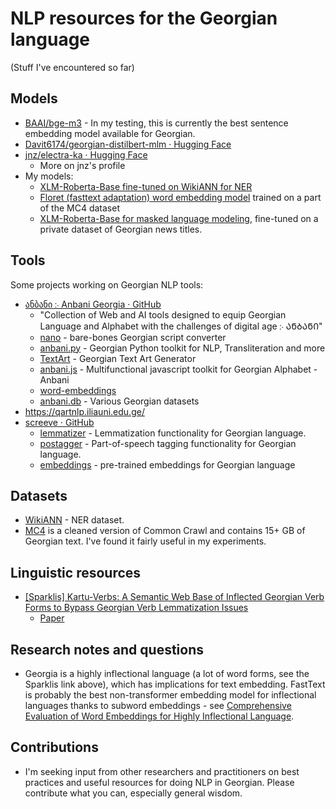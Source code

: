 # NLP resources for the Georgian language
(Stuff I've encountered so far)

## Models
- [BAAI/bge-m3](https://huggingface.co/BAAI/bge-m3) - In my testing, this is currently the best sentence embedding model available for Georgian.
- [Davit6174/georgian-distilbert-mlm · Hugging Face](https://huggingface.co/Davit6174/georgian-distilbert-mlm)
- [jnz/electra-ka · Hugging Face](https://huggingface.co/jnz/electra-ka)
	- More on jnz's profile
- My models:
	- [XLM-Roberta-Base fine-tuned on WikiANN for NER](https://huggingface.co/alexamiredjibi/xlm-roberta-base-ka-ner)
 	- [Floret (fasttext adaptation) word embedding model](https://huggingface.co/alexamiredjibi/floret-ka-mc4) trained on a part of the MC4 dataset
  	- [XLM-Roberta-Base for masked language modeling](https://huggingface.co/alexamiredjibi/xlm-roberta-base-ka-newstitles), fine-tuned on a private dataset of Georgian news titles.

## Tools
Some projects working on Georgian NLP tools:
- [ანბანი ჻ Anbani Georgia · GitHub](https://github.com/anbani)
	- "Collection of Web and AI tools designed to equip Georgian Language and Alphabet with the challenges of digital age ჻ ᲐᲜᲑᲐᲜᲘ"
	- [nano](https://github.com/Anbani/nano) - bare-bones Georgian script converter
	- [anbani.py](https://github.com/Anbani/anbani.py) - Georgian Python toolkit for NLP, Transliteration and more
	- [TextArt](https://github.com/Anbani/TextArt) - Georgian Text Art Generator
	- [anbani.js](https://github.com/Anbani/anbani.js) - Multifunctional javascript toolkit for Georgian Alphabet - Anbani
	- [word-embeddings](https://github.com/Anbani/word-embeddings)
	- [anbani.db](https://github.com/Anbani/anbani.db) - Various Georgian datasets
- https://qartnlp.iliauni.edu.ge/
- [screeve · GitHub](https://github.com/screeve)
	- [lemmatizer](https://github.com/screeve/lemmatizer) - Lemmatization functionality for Georgian language.
	- [postagger](https://github.com/screeve/postagger) - Part-of-speech tagging functionality for Georgian language.
	- [embeddings](https://github.com/screeve/embeddings) - pre-trained embeddings for Georgian language

## Datasets
- [WikiANN](https://huggingface.co/datasets/wikiann/viewer/ka) - NER dataset.
- [MC4](https://huggingface.co/datasets/mc4) is a cleaned version of Common Crawl and contains 15+ GB of Georgian text. I've found it fairly useful in my experiments.

## Linguistic resources
- [[Sparklis] Kartu-Verbs: A Semantic Web Base of Inflected Georgian Verb Forms to Bypass Georgian Verb Lemmatization Issues](http://www.irisa.fr/LIS/ferre/sparklis/osparklis.html?title=Kartu-Verbs%3A%20Georgian%20Verb%20Forms%26lt%3Bbr%26gt%3B&endpoint=http%3A//servolis.irisa.fr%3A3737/kartuverbs/sparql&sparklis-query=%5BVId%5DReturn%28Det%28An%281%2CModif%28Select%2CUnordered%29%2CClass%28%22file%3A///home/ferre/data/ontologies/Kartu-verbs/verb%22%29%29%2CSome%28And%28Rel%28%22file%3A///home/ferre/data/ontologies/Kartu-verbs/Georgian_form%22%2CFwd%2CDet%28An%2838%2CModif%28Select%2CUnordered%29%2CThing%29%2CNone%29%29%2CRel%28%22file%3A///home/ferre/data/ontologies/Kartu-verbs/person%22%2CFwd%2CDet%28An%2842%2CModif%28Select%2CUnordered%29%2CThing%29%2CNone%29%29%2CRel%28%22file%3A///home/ferre/data/ontologies/Kartu-verbs/number%22%2CFwd%2CDet%28An%2846%2CModif%28Select%2CUnordered%29%2CThing%29%2CNone%29%29%2CRel%28%22file%3A///home/ferre/data/ontologies/Kartu-verbs/tense%22%2CFwd%2CDet%28An%2850%2CModif%28Select%2CUnordered%29%2CThing%29%2CNone%29%29%2CRel%28%22file%3A///home/ferre/data/ontologies/Kartu-verbs/preverb%22%2CFwd%2CDet%28An%2854%2CModif%28Select%2CUnordered%29%2CThing%29%2CNone%29%29%2CRel%28%22file%3A///home/ferre/data/ontologies/Kartu-verbs/preradical%22%2CFwd%2CDet%28An%2858%2CModif%28Select%2CUnordered%29%2CThing%29%2CNone%29%29%2CRel%28%22file%3A///home/ferre/data/ontologies/Kartu-verbs/root%22%2CFwd%2CDet%28An%2862%2CModif%28Select%2CUnordered%29%2CThing%29%2CNone%29%29%2CRel%28%22file%3A///home/ferre/data/ontologies/Kartu-verbs/postradical%22%2CFwd%2CDet%28An%2866%2CModif%28Select%2CUnordered%29%2CThing%29%2CNone%29%29%2CRel%28%22file%3A///home/ferre/data/ontologies/Kartu-verbs/pFSF%22%2CFwd%2CDet%28An%2870%2CModif%28Select%2CUnordered%29%2CThing%29%2CNone%29%29%2CRel%28%22file%3A///home/ferre/data/ontologies/Kartu-verbs/ending%22%2CFwd%2CDet%28An%2874%2CModif%28Select%2CUnordered%29%2CThing%29%2CNone%29%29%2CRel%28%22file%3A///home/ferre/data/ontologies/Kartu-verbs/English_infinitive%22%2CFwd%2CDet%28An%2878%2CModif%28Select%2CUnordered%29%2CThing%29%2CNone%29%29%2CRel%28%22file%3A///home/ferre/data/ontologies/Kartu-verbs/French_infinitive%22%2CFwd%2CDet%28An%2882%2CModif%28Select%2CUnordered%29%2CThing%29%2CNone%29%29%2CRel%28%22file%3A///home/ferre/data/ontologies/Kartu-verbs/Georgian_infinitive%22%2CFwd%2CDet%28An%2886%2CModif%28Select%2CUnordered%29%2CThing%29%2CNone%29%29%29%29%29%29&sparklis-path=D&regexp_hidden_URIs=&entity_lexicon_select=http%3A//www.w3.org/2000/01/rdf-schema%23label&concept_lexicons_select=http%3A//www.w3.org/2000/01/rdf-schema%23label&short-permalink=false)
	- [Paper](https://hal.science/hal-02924019)
## Research notes and questions
- Georgia is a highly inflectional language (a lot of word forms, see the Sparklis link above), which has implications for text embedding. FastText is probably the best non-transformer embedding model for inflectional languages thanks to subword embeddings - see [Comprehensive Evaluation of Word Embeddings for Highly Inflectional Language](https://link.springer.com/chapter/10.1007/978-3-030-88113-9_48).
 
## Contributions
- I'm seeking input from other researchers and practitioners on best practices and useful resources for doing NLP in Georgian. Please contribute what you can, especially general wisdom.
